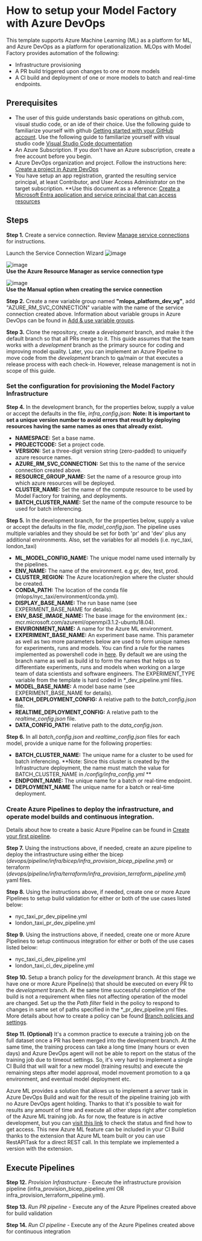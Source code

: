 # How to setup your Model Factory with Azure DevOps

This template supports Azure Machine Learning (ML) as a platform for ML, and Azure DevOps as a platform for operationalization. MLOps with Model Factory provides automation of the following:

* Infrastructure provisioning
* A PR build triggered upon changes to one or more models
* A CI build and deployment of one or more models to batch and real-time endpoints.

## Prerequisites
- The user of this guide understands basic operations on github.com, visual studio code, or an ide of their choice. Use the following guide to familiarize yourself with github [Getting started with your GitHub account](https://docs.github.com/en/get-started/onboarding/getting-started-with-your-github-account). Use the following guide to familiarize yourself with visual studio code [Visual Studio Code documentation](https://code.visualstudio.com/docs)
- An Azure Subscription. If you don't have an Azure subscription, create a free account before you begin.
- Azure DevOps organization and project. Follow the instructions here: [Create a project in Azure DevOps](https://learn.microsoft.com/en-us/azure/devops/organizations/projects/create-project?view=azure-devops&tabs=browser) 
- You have setup an app registration, granted the resulting service principal, at least Contributor, and User Access Administrator on the target subscription.
**Use this document as a reference: [Create a Microsoft Entra application and service principal that can access resources](https://learn.microsoft.com/en-us/entra/identity-platform/howto-create-service-principal-portal)

## Steps

**Step 1.** Create a service connection. Review [Manage service connections](https://learn.microsoft.com/en-us/azure/devops/pipelines/library/service-endpoints?view=azure-devops&tabs=yaml) for instructions. 

Launch the Service Connection Wizard ![image](https://github.com/microsoft/dstoolkit-mlops-v2/assets/15255737/fb1aa33f-0299-4aa0-a0de-02dba4f8e919)

![image](https://github.com/microsoft/dstoolkit-mlops-v2/assets/15255737/32e6b323-289a-4030-a628-52261eefe58a) <br>**Use the Azure Resource Manager as service connection type**</br>    

![image](https://github.com/microsoft/dstoolkit-mlops-v2/assets/15255737/4dbb36fa-6511-442f-9e6e-bb805a68f827)<br>**Use the Manual option when creating the service connection**</br> 
    

**Step 2.** Create a new variable group named **"mlops_platform_dev_vg"**, add "AZURE_RM_SVC_CONNECTION" variable with the name of the service connection created above. 
Information about variable groups in Azure DevOps can be found in [Add & use variable groups](https://learn.microsoft.com/en-us/azure/devops/pipelines/library/variable-groups?view=azure-devops&tabs=classic).

**Step 3.** Clone the repository, create a *development* branch, and make it the default branch so that all PRs merge to it. This guide assumes that the team works with a *development* branch as the primary source for coding and improving model quality. Later, you can implement an Azure Pipeline to move code from the *development* branch to qa/main or that executes a release process with each check-in. However, release management is not in scope of this guide.

### Set the configuration for provisioning the Model Factory Infrastructure

**Step 4.** In the development branch, for the properties below, supply a value or accept the defaults in the file, *infra_config.json*:
**Note: It is important to set a unique version number to avoid errors that result by deploying resources having the same names as ones that already exist.**
- **NAMESPACE:** Set a base name.
- **PROJECTCODE:** Set a project code.
- **VERSION:** Set a three-digit version string (zero-padded) to uniqueify azure resource names.
- **AZURE_RM_SVC_CONNECTION:** Set this to the name of the service connection created above.
- **RESOURCE_GROUP_NAME:** Set the name of a resource group into which azure resources will be deployed.
- **CLUSTER_NAME:** Set the name of the compute resource to be used by Model Factory for training, and deployments.
- **BATCH_CLUSTER_NAME:** Set the name of the compute resource to be used for batch inferencing.

**Step 5.** In the development branch, for the properties below, supply a value or accept the defaults in the file, *model_config.json*. The pipeline uses multiple variables and they should be set for both 'pr' and 'dev' plus any additional environments. Also, set the variables for all models (i.e. nyc_taxi, london_taxi)

- **ML_MODEL_CONFIG_NAME:** The unique model name used internally by the pipelines.
- **ENV_NAME:** The name of the environment. e.g pr, dev, test, prod.
- **CLUSTER_REGION:** The Azure location/region where the cluster should be created.
- **CONDA_PATH:** The location of the conda file (mlops/nyc_taxi/environment/conda.yml).
- **DISPLAY_BASE_NAME:** The run base name (see EXPERIMENT_BASE_NAME for details).
- **ENV_BASE_IMAGE_NAME:** The base image for the environment (ex.: mcr.microsoft.com/azureml/openmpi3.1.2-ubuntu18.04).
- **ENVIRONMENT_NAME:** A name for the Azure ML environment.
- **EXPERIMENT_BASE_NAME:** An experiment base name. This parameter as well as two more parameters below are used to form unique names for experiments, runs and models. You can find a rule for the names implemented as powershell code in [here](../devops/pipeline/templates/variables_template.yml). By default we are using the branch name as well as build id to form the names that helps us to differentiate experiments, runs and models when working on a large team of data scientists and software engineers. The EXPERIMENT_TYPE variable from the template is hard coded in *_dev_pipeline.yml files.
- **MODEL_BASE_NAME:** A model base name (see EXPERIMENT_BASE_NAME for details).
- **BATCH_DEPLOYMENT_CONFIG:** A relative path to the *batch_config.json* file.
- **REALTIME_DEPLOYMENT_CONFIG:** A relative path to the *realtime_config.json* file.
- **DATA_CONFIG_PATH:** relative path to the *data_config.json*.

**Step 6.**  In all *batch_config.json* and *realtime_config.json* files for each model, provide a unique name for the following properties:
- **BATCH_CLUSTER_NAME:** The unique name for a cluster to be used for batch inferencing. **Note: Since this cluster is created by the Infrastructure deployment, the name must match the value for BATCH_CLUSTER_NAME in */config/infra_config.yml* **
- **ENDPOINT_NAME:** The unique name for a batch or real-time endpoint.
- **DEPLOYMENT_NAME** The unique name for a batch or real-time deployment.

### Create Azure Pipelines to deploy the infrastructure, and operate model builds and continuous integration.
Details about how to create a basic Azure Pipeline can be found in [Create your first pipeline](https://learn.microsoft.com/en-us/azure/devops/pipelines/create-first-pipeline?view=azure-devops&tabs).

**Step 7.** Using the instructions above, if needed, create an azure pipeline to deploy the infrastructure using either the bicep (*devops/pipeline/infra/bicep/infra_provision_bicep_pipeline.yml*) or terraform (*devops/pipeline/infra/terraform/infra_provision_terraform_pipeline.yml*) yaml files. 

**Step 8.** Using the instructions above, if needed, create one or more Azure Pipelines to setup build validation for either or both of the use cases listed below:
- nyc_taxi_pr_dev_pipeline.yml
- london_taxi_pr_dev_pipeline.yml

**Step 9.** Using the instructions above, if needed, create one or more Azure Pipelines to setup continuous integration for either or both of the use cases listed below:
- nyc_taxi_ci_dev_pipeline.yml
- london_taxi_ci_dev_pipeline.yml

**Step 10.** Setup a branch policy for the *development* branch. At this stage we have one or more Azure Pipeline(s) that should be executed on every PR to the *development* branch. At the same time successful completion of the build is not a requirement when files not affecting operation of the model are changed. Set up the the *Path filter* field in the policy to respond to changes in same set of paths specified in the *_pr_dev_pipeline.yml files.
More details about how to create a policy can be found [Branch policies and settings](https://learn.microsoft.com/en-us/azure/devops/repos/git/branch-policies?view=azure-devops&tabs=browser).

**Step 11. (Optional)** It's a common practice to execute a training job on the full dataset once a PR has been merged into the development branch. At the same time, the training process can take a long time (many hours or even days) and Azure DevOps agent will not be able to report on the status of the training job due to timeout settings. So, it's very hard to implement a single CI Build that will wait for a new model (training results) and execute the remaining steps after model approval, model movement promotion to a qa environment, and eventual model deployment etc.

Azure ML provides a solution that allows us to implement a *server* task in Azure DevOps Build and wait for the result of the pipeline training job with no Azure DevOps agent holding. Thanks to that it's possible to wait for results any amount of time and execute all other steps right after completion of the Azure ML training job. As for now, the feature is in active development, but you can [visit this link](https://github.com/Azure/azure-mlops-automation) to check the status and find how to get access. This new Azure ML feature can be included in your CI Build thanks to the extension that Azure ML team built or you can use RestAPITask for a direct REST call. In this template we implemented a version with the extension.


## Execute Pipelines

**Step 12.** *Provision Infrastructure* - Execute the infrastructure provision pipeline (infra_provision_bicep_pipeline.yml OR infra_provision_terraform_pipeline.yml).

**Step 13.** *Run PR pipeline* - Execute any of the Azure Pipelines created above for build validation

**Step 14.** *Run CI pipeline* - Execute any of the Azure Pipelines created above for continuous integration
